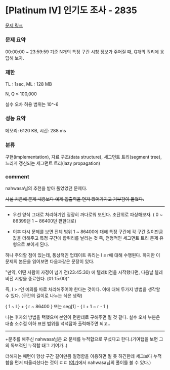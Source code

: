 
# [Platinum IV] 인기도 조사 - 2835

[문제 링크](https://www.acmicpc.net/problem/2835)

### 문제 요약

<p> 00:00:00 ~ 23:59:59 기준 N개의 특정 구간 시청 정보가 주어질 때, Q개의 쿼리에 응답해 보자. </p>

### 제한

TL : 1sec, ML : 128 MB

N, Q ≤ 100,000

실수 오차 허용 범위는 10^-6

### 성능 요약

메모리: 6120 KB, 시간: 288 ms

### 분류

구현(implementation), 자료 구조(data structure), 세그먼트 트리(segment tree), 느리게 갱신되는 세그먼트 트리(lazy propagation)

### comment

nahwasa님의 추천을 받아 풀었었던 문제다.

<del> 사실 처음에 문제 내용보다 예제 입출력을 먼저 봤어가지고 거부감이 들었다. </del>

-----------------------------------------------------------------------------------------------------------------------------------------------------------------------

* 우선 양식 그대로 처리하기엔 굉장히 까다로워 보인다. 초단위로 파싱해보자. ( 0 ~ 86399던 1 ~ 86400던 편한대로)

* 이후 다시 문제를 보면 전체 범위 1 ~ 86400에 대해 특정 구간에 각 구간 길이만큼 값을 더해주고 특정 구간에 합쿼리를 날리는 것 즉, 전형적인 세그먼트 트리 문제 유형으로 보이게 된다.

하나 주의할 점이 있는데, 통상적인 업데이트 쿼리는 l ≤ r에 대해 수행된다. 하지만 이 문제의 본문을 읽어보면 다음과같은 문장이 있다.

"만약, 어떤 사람이 자정이 넘기 전(23:45:30) 에 텔레비전을 시작했다면, 다음날 텔레비전 시청을 종료한다. (01:15:00)"

즉, l > r인 예외를 따로 처리해주어야 한다는 것이다. 이에 대해 두가지 방법을 생각할 수 있다. (구간의 길이로 나누는 식은 생략)

{ 1 ~ l } + { r ~ 86400 } 또는 seg[1] - { l + 1 ~ r - 1 }

나는 후자의 방법을 택했으며 본인이 편한데로 구해주면 될 것 같다. 실수 오차 부분은 대충 소수점 이하 표현 범위를 넉넉잡아 출력해주면 되고..

-----------------------------------------------------------------------------------------------------------------------------------------------------------------------

+문추를 해주신 nahwasa님은 요 문제를 누적합으로 푸셨다고 한다.(기여탭을 보면 그의 독보적인 누적합 태그 기여가..)

더해지는 패턴이 항상 구간 길이만큼 일정함을 이용하면 될 듯 하긴한데 세그보다 누적합을 먼저 떠올리셨다는 것이 ㄷㄷ ([여기](https://nahwasa.com/entry/%EC%9E%90%EB%B0%94-%EB%B0%B1%EC%A4%80-2835-%EC%9D%B8%EA%B8%B0%EB%8F%84-%EC%A1%B0%EC%82%ACjava)에서 nahwasa님의 풀이를 볼 수 있다.)
